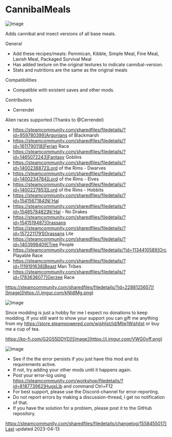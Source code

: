 # CannibalMeals

![Image](https://i.imgur.com/iCj5o7O.png)

  
Adds cannibal and insect versions of all base meals.

General	


-  Add these recipes/meals: Pemmican, Kibble, Simple Meal, Fine Meal, Lavish Meal, Packaged Survival Meal
-  Has added texture on the original textures to indicate cannibal-version.
-  Stats and nutritions are the same as the original meals



Compatibilities
- Compatible with existent saves and other mods.

Contributors
- Cerrendel

Alien races supported (Thanks to @Cerrendel)


-  https://steamcommunity.com/sharedfiles/filedetails/?id=959780399]Argonians of Blackmarsh
-  https://steamcommunity.com/sharedfiles/filedetails/?id=1611790118]Ferian Race
-  https://steamcommunity.com/sharedfiles/filedetails/?id=1465072243]Fantasy Goblins
-  https://steamcommunity.com/sharedfiles/filedetails/?id=1400238872]Lord of the Rims - Dwarves
-  https://steamcommunity.com/sharedfiles/filedetails/?id=1400234784]Lord of the Rims - Elves
-  https://steamcommunity.com/sharedfiles/filedetails/?id=1400227853]Lord of the Rims - Hobbits
-  https://steamcommunity.com/sharedfiles/filedetails/?id=1541567184]Ni'Hal
-  https://steamcommunity.com/sharedfiles/filedetails/?id=1548578482]Ni'Hal - No Drakes
-  https://steamcommunity.com/sharedfiles/filedetails/?id=1541519487]Orassans
-  https://steamcommunity.com/sharedfiles/filedetails/?id=1572211791]Orassans Lite
-  https://steamcommunity.com/sharedfiles/filedetails/?id=1403998409]Tree People 
-  https://steamcommunity.com/sharedfiles/filedetails/?id=1134410589]Orc Playable Race
-  https://steamcommunity.com/sharedfiles/filedetails/?id=1119191638]Beast Man Tribes
-  https://steamcommunity.com/sharedfiles/filedetails/?id=1783636077]Gerzee Race



https://steamcommunity.com/sharedfiles/filedetails/?id=2288125657]![Image](https://i.imgur.com/kNldlMg.png)


![Image](https://i.imgur.com/Ds0rBAD.png)

Since modding is just a hobby for me I expect no donations to keep modding. If you still want to show your support you can gift me anything from my https://store.steampowered.com/wishlist/id/Mlie]Wishlist or buy me a cup of tea.

https://ko-fi.com/G2G55DDYD]![Image](https://i.imgur.com/VWG0yff.png)


![Image](https://i.imgur.com/5xwDG6H.png)



-  See if the the error persists if you just have this mod and its requirements active.
-  If not, try adding your other mods until it happens again.
-  Post your error-log using https://steamcommunity.com/workshop/filedetails/?id=818773962]HugsLib and command Ctrl+F12
-  For best support, please use the Discord-channel for error-reporting.
-  Do not report errors by making a discussion-thread, I get no notification of that.
-  If you have the solution for a problem, please post it to the GitHub repository.




https://steamcommunity.com/sharedfiles/filedetails/changelog/1558455017]Last updated 2023-04-13
